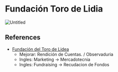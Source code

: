 # Fundación Toro de Lidia

![Untitled](Fundacio%CC%81n%20Toro%20de%20Lidia%20ec8eda91ba04491490addef6fb72592f/Untitled.png)

## References

- [Fundación del Toro de Lidea](https://fundaciontorodelidia.org/la-fundacion/organizacion/)
    - Mejorar: Rendición de Cuentas. / Observaduria
    - Ingles: Marketing → Mercadotecnia
    - Ingles: Fundraising → Recudacion de Fondos